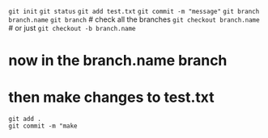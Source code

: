 `git init`
`git status`
`git add test.txt`
`git commit -m "message"`
`git branch branch.name`
`git branch` # check all the branches
`git checkout branch.name` # or just `git checkout -b branch.name`
# now in the branch.name branch
# then make changes to test.txt
```
git add .
git commit -m "make
```
